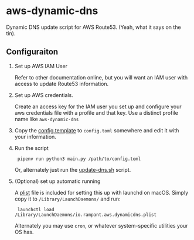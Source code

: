 # aws-dynamic-dns

Dynamic DNS update script for AWS Route53. (Yeah, what it says on the tin).

## Configuraiton

1. Set up AWS IAM User

    Refer to other documentation online, but you will want an IAM user with access to update Route53 information. 
    
2. Set up AWS credentials.

    Create an access key for the IAM user you set up and configure your aws credentials file with a profile and that key. Use a distinct profile name like `aws-dynamic-dns`

3. Copy the [config template](config.template.toml) to `config.toml` somewhere and 
edit it with your information.

4. Run the script

        pipenv run python3 main.py /path/to/config.toml
    
    Or, alternately just run the [update-dns.sh](update-dns.sh) script.

5. (Optional) set up automatic running

    A [plist](io.rampant.aws.dynamicdns.plist) file is included for setting this
    up with launchd on macOS. Simply copy it to `/Library/LaunchDaemons/` and run:

        launchctl load /Library/LaunchDaemons/io.rampant.aws.dynamicdns.plist
    
    Alternately you may use `cron`, or whatever system-specific utilities your OS has.